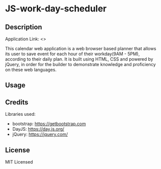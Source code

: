 # JS-work-day-scheduler

## Description

<!-- To insert deployed link -->
Application Link: <>

This calendar web application is a web browser based planner that allows its user to save event for each hour of their workday(9AM - 5PM), according to their daily plan. It is built using HTML, CSS and powered by jQuery, in order for the builder to demonstrate knowledge and proficiency on these web languages.


## Usage



<!-- Provide instructions and examples for use. Include screenshots as needed.

To add a screenshot, create an `assets/images` folder in your repository and upload your screenshot to it. Then, using the relative filepath, add it to your README using the following syntax:

    ```md
    ![alt text](assets/images/screenshot.png)
    ``` -->

## Credits

Libraries used:
- bootstrap: <https://getbootstrap.com>
- DayJS: <https://day.js.org/>
- jQuery: <https://jquery.com/>

<!-- List your collaborators, if any, with links to their GitHub profiles.

If you used any third-party assets that require attribution, list the creators with links to their primary web presence in this section.

If you followed tutorials, include links to those here as well. -->

## License

MIT Licensed